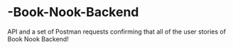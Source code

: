 # -Book-Nook-Backend
 API and a set of Postman requests confirming that all of the user stories of Book Nook
Backend!
